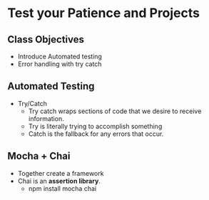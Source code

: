 # Test your Patience and Projects

## Class Objectives
+ Introduce Automated testing
+ Error handling with try catch

## Automated Testing
+ Try/Catch
  * Try catch wraps sections of code that we desire to receive information.
  * Try is literally trying to accomplish something
  * Catch is the fallback for any errors that occur.

## Mocha + Chai
+ Together create a framework
+ Chai is an **assertion library**.
  * npm install mocha chai
